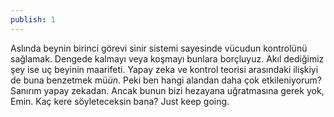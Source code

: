 ```yaml
---
publish: 1
---
```


Aslında beynin birinci görevi sinir sistemi sayesinde vücudun kontrolünü sağlamak. Dengede kalmayı veya koşmayı bunlara borçluyuz. Akıl dediğimiz şey ise uç beyinin maarifeti. Yapay zeka ve kontrol teorisi arasındaki ilişkiyi de buna benzetmek mü$ün.$ Peki ben hangi alandan daha çok etkileniyorum? Sanırım yapay zekadan. Ancak bunun bizi hezayana uğratmasına gerek yok, Emin. Kaç kere söyleteceksin bana? Just keep going.